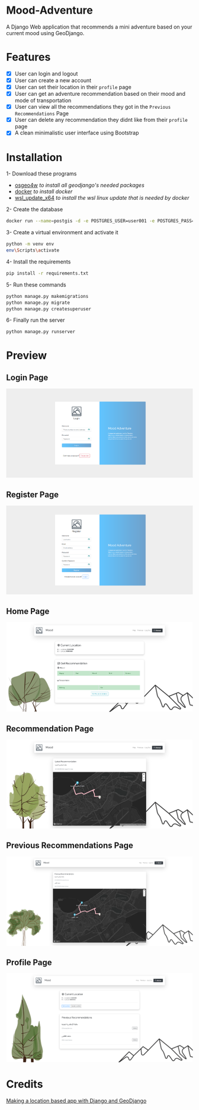 
# Mood-Adventure

A Django Web application that recommends a mini adventure based on your current mood using GeoDjango.

# Features

- [x] User can login and logout
- [x] User can create a new account
- [x] User can set their location in their `profile` page
- [x] User can get an adventure recommendation based on their mood and mode of transportation
- [x] User can view all the recommendations they got in the `Previous Recommendations` Page
- [x] User can delete any recommendation they didnt like from their `profile` page
- [x] A clean minimalistic user interface using Bootstrap

# Installation

1- Download these programs 
- [osgeo4w](https://trac.osgeo.org/osgeo4w/) *to install all geodjango's needed packages*
- [docker](https://www.docker.com/products/docker-desktop/) *to install docker*
- [wsl_update_x64](https://wslstorestorage.blob.core.windows.net/wslblob/wsl_update_x64.msi) *to install the wsl linux update that is needed by docker*

2- Create the database
```bash
docker run --name=postgis -d -e POSTGRES_USER=user001 -e POSTGRES_PASS=123456789 -e POSTGRES_DBNAME=gis -p 5432:5432 kartoza/postgis:9.6-2.4
```

3- Create a virtual environment and activate it 
```bash
python -m venv env
env\Scripts\activate
```

4- Install the requirements

```bash
pip install -r requirements.txt
```

5- Run these commands
```bash
python manage.py makemigrations
python manage.py migrate
python manage.py createsuperuser
```

6- Finally run the server
```bash
python manage.py runserver
```

# Preview

## Login Page
![Home Page](/media/login.png)

## Register Page
![Home Page](/media/Register.png)

## Home Page
![Home Page](/media/HomePage.png)

## Recommendation Page
![Recommendatin Page](/media/Recommendation_view.png)

## Previous Recommendations Page
![Recommendatin Page](/media/Previous_Recommendations.png)

## Profile Page
![Recommendatin Page](/media/Profile_Page.png)

# Credits

[Making a location based app with Django and GeoDjango](https://realpython.com/location-based-app-with-geodjango-tutorial/)